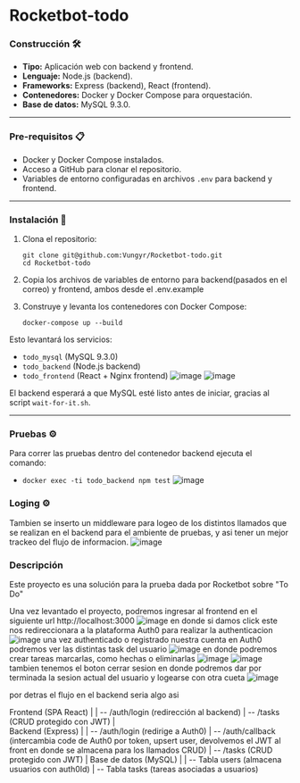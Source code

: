 # Rocketbot-todo

### Construcción 🛠️

* **Tipo:** Aplicación web con backend y frontend.  
* **Lenguaje:** Node.js (backend).  
* **Frameworks:** Express (backend), React (frontend).  
* **Contenedores:** Docker y Docker Compose para orquestación.  
* **Base de datos:** MySQL 9.3.0.  

---

### Pre-requisitos 📋

- Docker y Docker Compose instalados.  
- Acceso a GitHub para clonar el repositorio.  
- Variables de entorno configuradas en archivos `.env` para backend y frontend.  

---

### Instalación 🔧

1. Clona el repositorio:
    ```
    git clone git@github.com:Vungyr/Rocketbot-todo.git
    cd Rocketbot-todo
    ```

2. Copia los archivos de variables de entorno para backend(pasados en el correo) y frontend, ambos desde el .env.example


3. Construye y levanta los contenedores con Docker Compose:

    ```
    docker-compose up --build
    ```

Esto levantará los servicios:

- `todo_mysql` (MySQL 9.3.0)  
- `todo_backend` (Node.js backend)  
- `todo_frontend` (React + Nginx frontend)
  ![image](https://github.com/user-attachments/assets/f035f4a4-2344-4e9d-a5cf-5c986fc54e3c)
  ![image](https://github.com/user-attachments/assets/b244bb30-8374-4338-b5aa-302ddd5810a4)


El backend esperará a que MySQL esté listo antes de iniciar, gracias al script `wait-for-it.sh`.

---

### Pruebas ⚙️

Para correr las pruebas dentro del contenedor backend ejecuta el comando:
- `docker exec -ti todo_backend npm test`
![image](https://github.com/user-attachments/assets/facef3b1-eb41-452a-aa83-4d737b6faa8a)

### Loging ⚙️
Tambien se inserto un middleware para logeo de los distintos llamados que se realizan en el backend para el ambiente de pruebas, y asi tener un mejor trackeo del flujo de informacion.
![image](https://github.com/user-attachments/assets/18e558b2-5615-4cf8-92be-e0562a5448bf)

### Descripción
Este proyecto es una solución para la prueba dada por Rocketbot sobre "To Do"

Una vez levantado el proyecto, podremos ingresar al frontend en el siguiente url http://localhost:3000
![image](https://github.com/user-attachments/assets/d2b6de7b-ee2f-474a-9445-b6cb4c47ddc2)
en donde si damos click este nos redireccionara a la plataforma Auth0 para realizar la authenticacion
![image](https://github.com/user-attachments/assets/7f6926fb-22a9-408c-9a7c-fed7028a9611)
una vez authenticado o registrado nuestra cuenta en Auth0 podremos ver las distintas task del usuario
![image](https://github.com/user-attachments/assets/e6a3ea15-5e4f-4852-b327-431e9a395151)
en donde podremos crear tareas marcarlas, como hechas o eliminarlas
![image](https://github.com/user-attachments/assets/f7fb0b74-8bab-4fd2-8891-164451ae25db)
![image](https://github.com/user-attachments/assets/fdd64abc-1076-42cf-98e4-fae734ef492c)
tambien tenemos el boton cerrar sesion en donde podremos dar por terminada la sesion actual del usuario y logearse con otra cueta
![image](https://github.com/user-attachments/assets/9acc87ec-9634-4507-b97e-e410f12f2843)

por detras el flujo en el backend seria algo asi

Frontend (SPA React)
  |
  | -- /auth/login (redirección al backend)
  | -- /tasks (CRUD protegido con JWT)
  |  
Backend (Express)
  |
  | -- /auth/login (redirige a Auth0)
  | -- /auth/callback (intercambia code de Auth0 por token, upsert user, devolvemos el JWT al front en donde se almacena para los llamados CRUD)
  | -- /tasks (CRUD protegido con JWT)
  |
Base de datos (MySQL)
  |
  | -- Tabla users (almacena usuarios con auth0Id)
  | -- Tabla tasks (tareas asociadas a usuarios)




